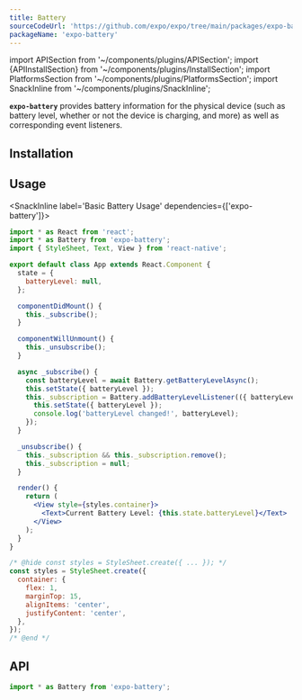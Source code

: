 ```yaml
---
title: Battery
sourceCodeUrl: 'https://github.com/expo/expo/tree/main/packages/expo-battery'
packageName: 'expo-battery'
---
```


import APISection from '~/components/plugins/APISection';
import {APIInstallSection} from '~/components/plugins/InstallSection';
import PlatformsSection from '~/components/plugins/PlatformsSection';
import SnackInline from '~/components/plugins/SnackInline';

**`expo-battery`** provides battery information for the physical device (such as battery level, whether or not the device is charging, and more) as well as corresponding event listeners.

<PlatformsSection android emulator ios web />

## Installation

<APIInstallSection />

## Usage

<SnackInline label='Basic Battery Usage' dependencies={['expo-battery']}>

```jsx
import * as React from 'react';
import * as Battery from 'expo-battery';
import { StyleSheet, Text, View } from 'react-native';

export default class App extends React.Component {
  state = {
    batteryLevel: null,
  };

  componentDidMount() {
    this._subscribe();
  }

  componentWillUnmount() {
    this._unsubscribe();
  }

  async _subscribe() {
    const batteryLevel = await Battery.getBatteryLevelAsync();
    this.setState({ batteryLevel });
    this._subscription = Battery.addBatteryLevelListener(({ batteryLevel }) => {
      this.setState({ batteryLevel });
      console.log('batteryLevel changed!', batteryLevel);
    });
  }

  _unsubscribe() {
    this._subscription && this._subscription.remove();
    this._subscription = null;
  }

  render() {
    return (
      <View style={styles.container}>
        <Text>Current Battery Level: {this.state.batteryLevel}</Text>
      </View>
    );
  }
}

/* @hide const styles = StyleSheet.create({ ... }); */
const styles = StyleSheet.create({
  container: {
    flex: 1,
    marginTop: 15,
    alignItems: 'center',
    justifyContent: 'center',
  },
});
/* @end */
```

</SnackInline>

## API

```js
import * as Battery from 'expo-battery';
```

<APISection packageName="expo-battery" />
